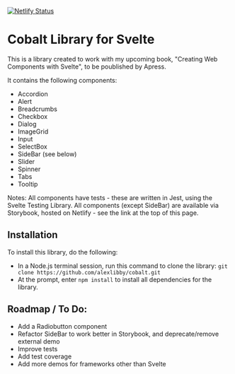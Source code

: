 [![Netlify Status](https://api.netlify.com/api/v1/badges/41f9bfdc-29e0-42f3-bc1b-48793beaacde/deploy-status)](https://app.netlify.com/sites/majestic-kleicha-a9f73d/deploys)

# Cobalt Library for Svelte

This is a library created to work with my upcoming book, "Creating Web Components with Svelte", to be poublished by Apress.

It contains the following components:

- Accordion
- Alert
- Breadcrumbs
- Checkbox
- Dialog
- ImageGrid
- Input
- SelectBox
- SideBar (see below)
- Slider
- Spinner
- Tabs
- Tooltip

Notes:
All components have tests - these are written in Jest, using the Svelte Testing Library.
All components (except SideBar) are available via Storybook, hosted on Netlify - see the link at the top of this page.

## Installation
To install this library, do the following:

- In a Node.js terminal session, run this command to clone the library:
`git clone https://github.com/alexlibby/cobalt.git`
- At the prompt, enter `npm install` to install all dependencies for the library.

## Roadmap / To Do:
- Add a Radiobutton component
- Refactor SideBar to work better in Storybook, and deprecate/remove external demo
- Improve tests
- Add test coverage
- Add more demos for frameworks other than Svelte